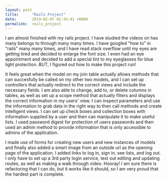 ```yaml
---
layout: post
title:      "Rails Project"
date:       2019-02-07 02:43:41 +0000
permalink:  rails_project
---
```




I am almost finished with my rails project.  I have studied the videos on has many belongs to through many many times.  I have googled "how to" in "rails" many many times, and I have read stack overflow until my eyes are getting tired and decided to enlarge the font size.  I even had an eye appointment and decided to add a special tint to my eyeglasses for blue light protection.  BUT, I figured out how to make this project run!

It feels great when the model on my join table actually allows methods that can succesfully be called on my other two models, and I can set up controllers that actually redirect to the correct views and include the necessary fields.  I am also able to change, add to, or delete columns in tables, as well as set up a scope method that actually filters and displays the correct information in my users' view.  I can inspect parameters and use the information to grab data in the right way to then call methods and create intelligent views.  I can set up check boxes and collection boxes with information supplied by a user and then can manipulate it to make useful  lists.  I used password digest for protection of users passwords and then used an admin method to provide information that is only accessible to admins of the application.  

I made use of forms for creating new users and new instances of models and finally also added a smart image from an outside url as the opening page of the application.  I added links to log in, sign in, see lists, and log out.  I only have to set up a 3rd party login service, test out editing and updating routes, as well as making a walk through video.  Hooray!  I am sure there is refactoring that I can do, but it works like it should, so I am very proud that the hardest part is complete.   
